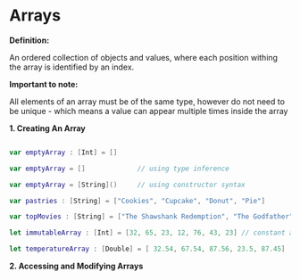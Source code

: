 # Arrays

**Definition:**       

An ordered collection of objects and values, where each position withing the array is identified by an index.

**Important to note:**   

All elements of an array must be of the same type, however do not need to be unique - which means a value can 
appear multiple times inside the array 


**1. Creating An Array**

```swift

var emptyArray : [Int] = []

var emptyArray = []             // using type inference

var emptyArray = [String]()     // using constructor syntax

var pastries : [String] = ["Cookies", "Cupcake", "Donut", "Pie"]

var topMovies : [String] = ["The Shawshank Redemption", "The Godfather", "12 Angry Men"]

let immutableArray : [Int] = [32, 65, 23, 12, 76, 43, 23] // constant array - cannot be changed

let temperatureArray : [Double] = [ 32.54, 67.54, 87.56, 23.5, 87.45]

```

**2. Accessing and Modifying Arrays**

